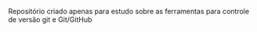 Repositório criado apenas para estudo sobre as ferramentas para controle 
de versão git e Git/GitHub
